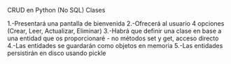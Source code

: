 CRUD en Python (No SQL)
Clases

1.-Presentará una pantalla de bienvenida
2.-Ofrecerá al usuario 4 opciones (Crear, Leer, Actualizar, Eliminar)
3.-Habrá que definir una clase en base a una entidad que os proporcionaré - no métodos set y get, acceso directo
4.-Las entidades se guardarán como objetos en memoria
5.-Las entidades persistirán en disco usando pickle

